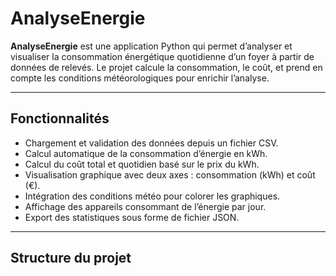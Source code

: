 # AnalyseEnergie

**AnalyseEnergie** est une application Python qui permet d’analyser et visualiser la consommation énergétique quotidienne d’un foyer à partir de données de relevés. Le projet calcule la consommation, le coût, et prend en compte les conditions météorologiques pour enrichir l’analyse.

---

## Fonctionnalités

- Chargement et validation des données depuis un fichier CSV.
- Calcul automatique de la consommation d’énergie en kWh.
- Calcul du coût total et quotidien basé sur le prix du kWh.
- Visualisation graphique avec deux axes : consommation (kWh) et coût (€).
- Intégration des conditions météo pour colorer les graphiques.
- Affichage des appareils consommant de l’énergie par jour.
- Export des statistiques sous forme de fichier JSON.

---

## Structure du projet

